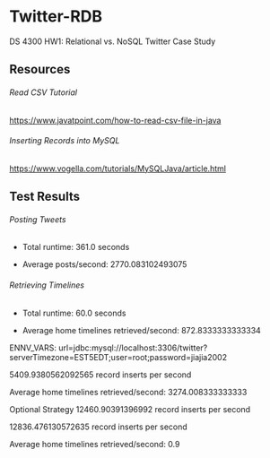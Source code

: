 # Twitter-RDB
DS 4300 HW1: Relational vs. NoSQL Twitter Case Study

## Resources

###### Read CSV Tutorial 
https://www.javatpoint.com/how-to-read-csv-file-in-java

###### Inserting Records into MySQL 
https://www.vogella.com/tutorials/MySQLJava/article.html


## Test Results

###### Posting Tweets

[comment]: <> (Starting performance test...)

[comment]: <> (Start time: 2022/01/30 21:06:57)

[comment]: <> (End time: 2022/01/30 21:12:58)
 - Total runtime: 361.0 seconds

 - Average posts/second: 2770.083102493075

###### Retrieving Timelines

[comment]: <> (Starting performance test...)

[comment]: <> (Start time: 2022/01/30 21:16:25)

[comment]: <> (End time: 2022/01/30 21:17:25)
 - Total runtime: 60.0 seconds

 - Average home timelines retrieved/second: 872.8333333333334


ENNV_VARS: url=jdbc:mysql://localhost:3306/twitter?serverTimezone\=EST5EDT;user=root;password=jiajia2002


[comment]: <> (8978.111364493365 record inserts per second)

[comment]: <> (9624.916985091004 record inserts per second)

[comment]: <> (5173.038125290984 record inserts per second)

[comment]: <> (Average home timelines retrieved/second: 3530.266666666667)

[comment]: <> (5235.931053259891 record inserts per second)

[comment]: <> (Average home timelines retrieved/second: 3357.483333333333)

5409.9380562092565 record inserts per second

Average home timelines retrieved/second: 3274.008333333333


Optional Strategy
12460.90391396992 record inserts per second


12836.476130572635 record inserts per second

Average home timelines retrieved/second: 0.9